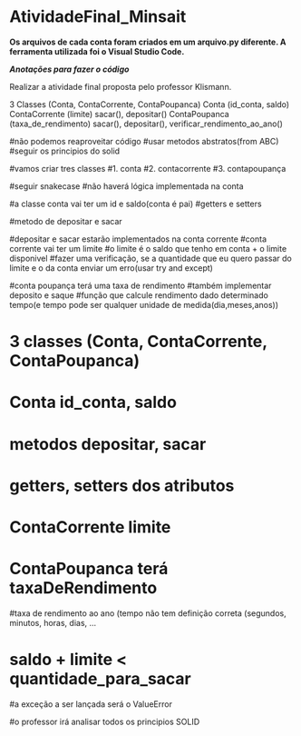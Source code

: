 # AtividadeFinal_Minsait

**Os arquivos de cada conta foram criados em um arquivo.py diferente. A ferramenta utilizada foi o Visual Studio Code.**

***Anotações para fazer o código***

Realizar a atividade final proposta pelo professor Klismann.

3 Classes (Conta, ContaCorrente, ContaPoupanca)
Conta (id_conta, saldo)
ContaCorrente (limite)
sacar(), depositar()
ContaPoupanca (taxa_de_rendimento)
sacar(), depositar(), verificar_rendimento_ao_ano()


#não podemos reaproveitar código
#usar metodos abstratos(from ABC)
#seguir os principios do solid

#vamos criar tres classes
#1. conta
#2. contacorrente
#3. contapoupança

#seguir snakecase
#não haverá lógica implementada na conta

#a classe conta vai ter um id e saldo(conta é pai)
#getters e setters

#metodo de depositar e sacar

#depositar e sacar estarão implementados na conta corrente
#conta corrente vai ter um limite
#o limite é o saldo que tenho em conta + o limite disponivel
#fazer uma verificação, se a quantidade que eu quero passar do limite e o da conta enviar um erro(usar try and except)


#conta poupança terá uma taxa de rendimento
#também implementar deposito e saque
#função que calcule rendimento dado determinado tempo(e tempo pode ser qualquer unidade de medida(dia,meses,anos))



# 3 classes (Conta, ContaCorrente, ContaPoupanca)

# Conta id_conta, saldo

# metodos depositar, sacar

# getters, setters dos atributos

# ContaCorrente limite

# ContaPoupanca terá taxaDeRendimento

#taxa de rendimento ao ano (tempo não tem definição correta (segundos, minutos, horas, dias, ...

# saldo + limite < quantidade_para_sacar

#a exceção a ser lançada será o ValueError

#o professor irá analisar todos os principios SOLID
